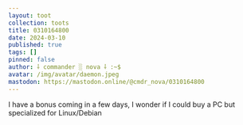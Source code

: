 ```yaml
---
layout: toot
collection: toots
title: 0310164800
date: 2024-03-10
published: true
tags: []
pinned: false
author: ⸸ commander ░ nova ⸸ :~$
avatar: /img/avatar/daemon.jpeg
mastodon: https://mastodon.online/@cmdr_nova/0310164800
---
```


I have a bonus coming in a few days, I wonder if I could buy a PC but specialized for Linux/Debian

